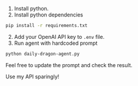 1. Install python.
2. Install python dependencies
```bash
pip install -r requirements.txt
```
2. Add your OpenAI API key to `.env` file.
4. Run agent with hardcoded prompt
```bash
python daily-dragon-agent.py
```
Feel free to update the prompt and check the result.

Use my API sparingly!